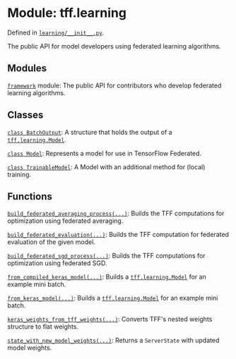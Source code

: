 <div itemscope itemtype="http://developers.google.com/ReferenceObject">
<meta itemprop="name" content="tff.learning" />
<meta itemprop="path" content="Stable" />
</div>

# Module: tff.learning



Defined in [`learning/__init__.py`](http://github.com/tensorflow/federated/tree/master/tensorflow_federated/python/learning/__init__.py).

<!-- Placeholder for "Used in" -->

The public API for model developers using federated learning algorithms.

## Modules

[`framework`](../tff/learning/framework.md) module: The public API for contributors who develop federated learning algorithms.

## Classes

[`class BatchOutput`](../tff/learning/BatchOutput.md): A structure that holds the output of a <a href="../tff/learning/Model.md"><code>tff.learning.Model</code></a>.

[`class Model`](../tff/learning/Model.md): Represents a model for use in TensorFlow Federated.

[`class TrainableModel`](../tff/learning/TrainableModel.md): A Model with an additional method for (local) training.

## Functions

[`build_federated_averaging_process(...)`](../tff/learning/build_federated_averaging_process.md): Builds the TFF computations for optimization using federated averaging.

[`build_federated_evaluation(...)`](../tff/learning/build_federated_evaluation.md): Builds the TFF computation for federated evaluation of the given model.

[`build_federated_sgd_process(...)`](../tff/learning/build_federated_sgd_process.md): Builds the TFF computations for optimization using federated SGD.

[`from_compiled_keras_model(...)`](../tff/learning/from_compiled_keras_model.md): Builds a <a href="../tff/learning/Model.md"><code>tff.learning.Model</code></a> for an example mini batch.

[`from_keras_model(...)`](../tff/learning/from_keras_model.md): Builds a <a href="../tff/learning/Model.md"><code>tff.learning.Model</code></a> for an example mini batch.

[`keras_weights_from_tff_weights(...)`](../tff/learning/keras_weights_from_tff_weights.md): Converts TFF's nested weights structure to flat weights.

[`state_with_new_model_weights(...)`](../tff/learning/state_with_new_model_weights.md): Returns a `ServerState` with updated model weights.

